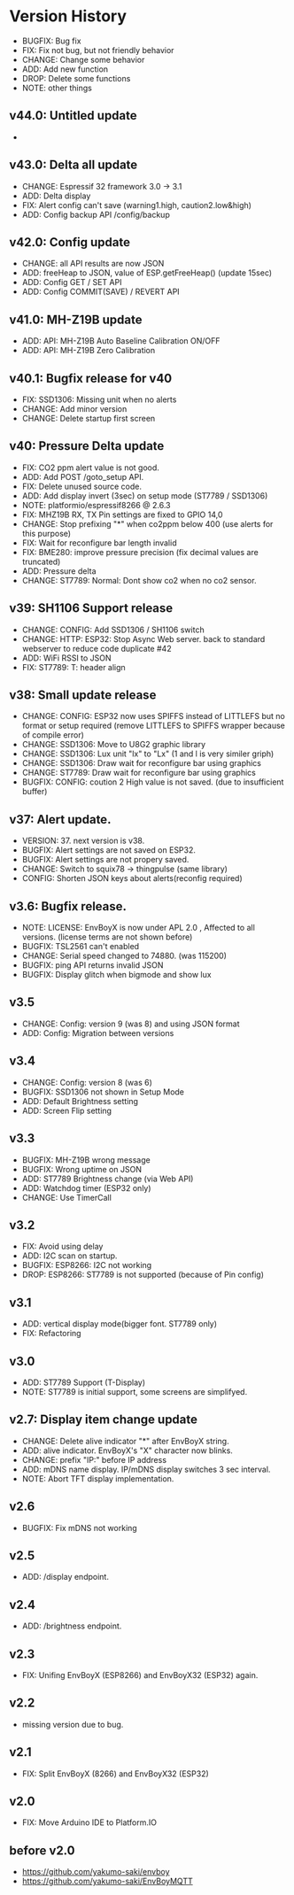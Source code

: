# Version History

* BUGFIX: Bug fix
* FIX: Fix not bug, but not friendly behavior
* CHANGE: Change some behavior
* ADD: Add new function
* DROP: Delete some functions
* NOTE: other things

## v44.0: Untitled update

* 

## v43.0: Delta all update

* CHANGE: Espressif 32 framework 3.0 -> 3.1
* ADD: Delta display
* FIX: Alert config can't save (warning1.high, caution2.low&high)
* ADD: Config backup API /config/backup

## v42.0: Config update

* CHANGE: all API results are now JSON
* ADD: freeHeap to JSON, value of ESP.getFreeHeap() (update 15sec)
* ADD: Config GET / SET API
* ADD: Config COMMIT(SAVE) / REVERT API

## v41.0: MH-Z19B update

* ADD: API: MH-Z19B Auto Baseline Calibration ON/OFF
* ADD: API: MH-Z19B Zero Calibration

## v40.1: Bugfix release for v40

* FIX: SSD1306: Missing unit when no alerts
* CHANGE: Add minor version
* CHANGE: Delete startup first screen

## v40: Pressure Delta update

* FIX: CO2 ppm alert value is not good.
* ADD: Add POST /goto_setup API. 
* FIX: Delete unused source code.
* ADD: Add display invert (3sec) on setup mode (ST7789 / SSD1306)
* NOTE: platformio/espressif8266 @ 2.6.3
* FIX: MHZ19B RX, TX Pin settings are fixed to GPIO 14,0
* CHANGE: Stop prefixing "*" when co2ppm below 400 (use alerts for this purpose)
* FIX: Wait for reconfigure bar length invalid
* FIX: BME280: improve pressure precision (fix decimal values are truncated)
* ADD: Pressure delta
* CHANGE: ST7789: Normal: Dont show co2 when no co2 sensor.

## v39: SH1106 Support release

* CHANGE: CONFIG: Add SSD1306 / SH1106 switch
* CHANGE: HTTP: ESP32: Stop Async Web server. back to standard webserver to reduce code duplicate #42
* ADD: WiFi RSSI to JSON
* FIX: ST7789: T: header align

## v38: Small update release

* CHANGE: CONFIG: ESP32 now uses SPIFFS instead of LITTLEFS but no format or setup required (remove LITTLEFS to SPIFFS wrapper because of compile error)
* CHANGE: SSD1306: Move to U8G2 graphic library
* CHANGE: SSD1306: Lux unit "lx" to "Lx" (1 and l is very similer griph)
* CHANGE: SSD1306: Draw wait for reconfigure bar using graphics
* CHANGE: ST7789: Draw wait for reconfigure bar using graphics
* BUGFIX: CONFIG: coution 2 High value is not saved. (due to insufficient buffer)

## v37: Alert update.

* VERSION: 37. next version is v38.
* BUGFIX: Alert settings are not saved on ESP32.
* BUGFIX: Alert settings are not propery saved.
* CHANGE: Switch to squix78 -> thingpulse (same library)
* CONFIG: Shorten JSON keys about alerts(reconfig required)

## v3.6: Bugfix release.

* NOTE: LICENSE: EnvBoyX is now under APL 2.0 , Affected to all versions. (license terms are not shown before)
* BUGFIX: TSL2561 can't enabled
* CHANGE: Serial speed changed to 74880. (was 115200)
* BUGFIX: ping API returns invalid JSON
* BUGFIX: Display glitch when bigmode and show lux

## v3.5

* CHANGE: Config: version 9 (was 8) and using JSON format
* ADD: Config: Migration between versions

## v3.4

* CHANGE: Config: version 8 (was 6)
* BUGFIX: SSD1306 not shown in Setup Mode
* ADD: Default Brightness setting
* ADD: Screen Flip setting

## v3.3

* BUGFIX: MH-Z19B wrong message
* BUGFIX: Wrong uptime on JSON
* ADD: ST7789 Brightness change (via Web API)
* ADD: Watchdog timer (ESP32 only)
* CHANGE: Use TimerCall

## v3.2

* FIX: Avoid using delay
* ADD: I2C scan on startup.
* BUGFIX: ESP8266: I2C not working
* DROP: ESP8266: ST7789 is not supported (because of Pin config)

## v3.1

* ADD: vertical display mode(bigger font. ST7789 only)
* FIX: Refactoring

## v3.0

* ADD: ST7789 Support (T-Display)
* NOTE: ST7789 is initial support, some screens are simplifyed.

## v2.7: Display item change update

* CHANGE: Delete alive indicator "*" after EnvBoyX string.
* ADD: alive indicator. EnvBoyX's "X" character now blinks.
* CHANGE: prefix "IP:" before IP address
* ADD: mDNS name display. IP/mDNS display switches 3 sec interval.
* NOTE: Abort TFT display implementation.

## v2.6

* BUGFIX: Fix mDNS not working

## v2.5

* ADD: /display endpoint.

## v2.4

* ADD: /brightness endpoint.

## v2.3

* FIX: Unifing EnvBoyX (ESP8266) and EnvBoyX32 (ESP32) again.

## v2.2

* missing version due to bug.

## v2.1

* FIX: Split EnvBoyX (8266) and EnvBoyX32 (ESP32)

## v2.0

* FIX: Move Arduino IDE to Platform.IO

## before v2.0

* https://github.com/yakumo-saki/envboy
* https://github.com/yakumo-saki/EnvBoyMQTT

